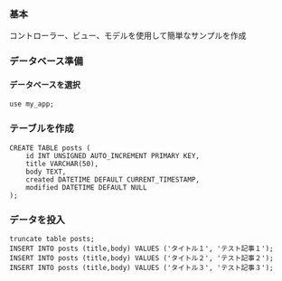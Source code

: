 ### 基本
コントローラー、ビュー、モデルを使用して簡単なサンプルを作成

### データベース準備
#### データベースを選択
```
use my_app;
```

### テーブルを作成
```
CREATE TABLE posts (
    id INT UNSIGNED AUTO_INCREMENT PRIMARY KEY,
    title VARCHAR(50),
    body TEXT,
    created DATETIME DEFAULT CURRENT_TIMESTAMP,
    modified DATETIME DEFAULT NULL
);
```

### データを投入
```
truncate table posts;
INSERT INTO posts (title,body) VALUES ('タイトル１', 'テスト記事１');
INSERT INTO posts (title,body) VALUES ('タイトル２', 'テスト記事２');
INSERT INTO posts (title,body) VALUES ('タイトル３', 'テスト記事３');
```

